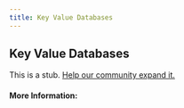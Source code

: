 ```yaml
---
title: Key Value Databases
---
```


## Key Value Databases

This is a stub. [Help our community expand it.](https://github.com/freeCodeCamp/guide-articles/tree/master/articles/Computer-Science/Databases/Key-Value-Databases/index.md)

<!-- The article goes here, in GitHub-flavored Markdown. Feel free to add YouTube videos, images, and CodePen/JSBin embeds  -->

#### More Information:
<!-- Please add any articles you think might be helpful to read before writing the article -->


